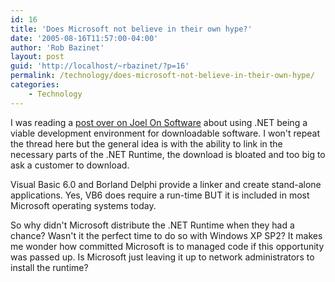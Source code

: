 ```yaml
---
id: 16
title: 'Does Microsoft not believe in their own hype?'
date: '2005-08-16T11:57:00-04:00'
author: 'Rob Bazinet'
layout: post
guid: 'http://localhost/~rbazinet/?p=16'
permalink: /technology/does-microsoft-not-believe-in-their-own-hype/
categories:
    - Technology
---
```


I was reading a [post over on Joel On Software](http://discuss.joelonsoftware.com/default.asp?joel.3.184680.11) about using .NET being a viable development environment for downloadable software. I won't repeat the thread here but the general idea is with the ability to link in the necessary parts of the .NET Runtime, the download is bloated and too big to ask a customer to download.

Visual Basic 6.0 and Borland Delphi provide a linker and create stand-alone applications. Yes, VB6 does require a run-time BUT it is included in most Microsoft operating systems today.

So why didn't Microsoft distribute the .NET Runtime when they had a chance? Wasn't it the perfect time to do so with Windows XP SP2? It makes me wonder how committed Microsoft is to managed code if this opportunity was passed up. Is Microsoft just leaving it up to network administrators to install the runtime?